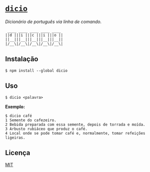 # [`dicio`](http://npm.im/dicio)

*Dicionário de português via linha de comando.*

```
 ____ ____ ____ ____ ____ 
||d |||i |||c |||i |||o ||
||__|||__|||__|||__|||__||
|/__\|/__\|/__\|/__\|/__\|
```

## Instalação

```
$ npm install --global dicio
```

## Uso

```
$ dicio <palavra>
```

**Exemplo:**

```
$ dicio café
1 Semente do cafezeiro.
2 Bebida preparada com essa semente, depois de torrada e moída.
3 Arbusto rubiáceo que produz o café.
4 Local onde se pode tomar café e, normalmente, tomar refeições ligeiras.
```

## Licença

[MIT](http://theuves.mit-license.org/)
